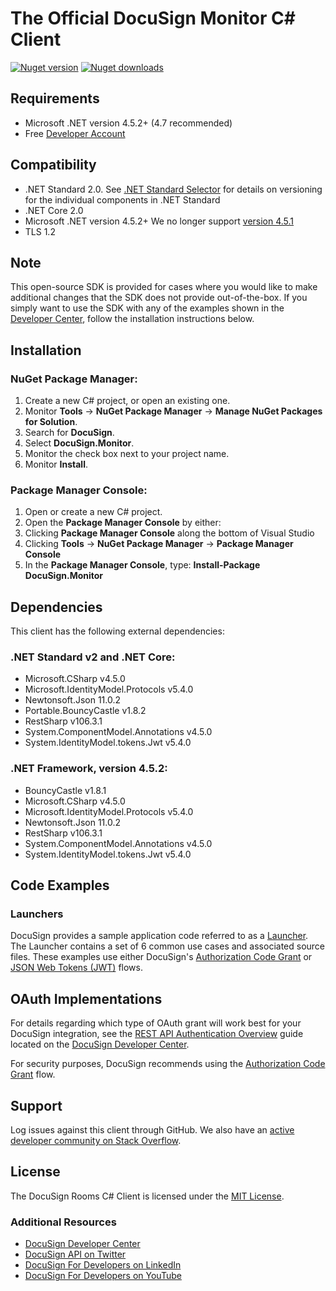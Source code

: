 # The Official DocuSign Monitor C# Client

[![Nuget version][nuget-image]][nuget-url]
[![Nuget downloads][downloads-image]][downloads-url]

## Requirements

- Microsoft .NET version 4.5.2+ (4.7 recommended)
- Free [Developer Account](https://go.docusign.com/sandbox/productshot/?elqCampaignId=16531)

## Compatibility

- .NET Standard 2.0. See [.NET Standard Selector](https://immo.landwerth.net/netstandard-versions/) for details on versioning for the individual components in .NET Standard
- .NET Core 2.0
- Microsoft .NET version 4.5.2+ We no longer support [version 4.5.1](https://devblogs.microsoft.com/dotnet/support-ending-for-the-net-framework-4-4-5-and-4-5-1/)
- TLS 1.2

## Note

This open-source SDK is provided for cases where you would like to make additional changes that the SDK does not provide out-of-the-box. If you simply want to use the SDK with any of the examples shown in the [Developer Center](https://developers.docusign.com/esign-rest-api/code-examples), follow the installation instructions below.

## Installation

### NuGet Package Manager:

1. Create a new C# project, or open an existing one.
2. Monitor **Tools** -&gt; **NuGet Package Manager** -&gt; **Manage NuGet Packages for Solution**.
3. Search for **DocuSign**.
4. Select **DocuSign.Monitor**.
5. Monitor the check box next to your project name.
6. Monitor **Install**.

### Package Manager Console:

1. Open or create a new C# project.
2. Open the **Package Manager Console** by either:
  1. Clicking **Package Manager Console** along the bottom of Visual Studio
  2. Clicking **Tools** -&gt; **NuGet Package Manager** -&gt; **Package Manager Console**
3. In the **Package Manager Console**, type: **Install-Package DocuSign.Monitor**

## Dependencies

This client has the following external dependencies:

### .NET Standard v2 and .NET Core:

- Microsoft.CSharp v4.5.0
- Microsoft.IdentityModel.Protocols v5.4.0
- Newtonsoft.Json 11.0.2
- Portable.BouncyCastle v1.8.2
- RestSharp v106.3.1
- System.ComponentModel.Annotations v4.5.0
- System.IdentityModel.tokens.Jwt v5.4.0


### .NET Framework, version 4.5.2:

- BouncyCastle v1.8.1
- Microsoft.CSharp v4.5.0
- Microsoft.IdentityModel.Protocols v5.4.0
- Newtonsoft.Json 11.0.2
- RestSharp v106.3.1
- System.ComponentModel.Annotations v4.5.0
- System.IdentityModel.tokens.Jwt v5.4.0


## Code Examples

### Launchers

DocuSign provides a sample application code referred to as a [Launcher](https://github.com/docusign/code-examples-csharp). The Launcher contains a set of 6 common use cases and associated source files. These examples use either DocuSign&#39;s [Authorization Code Grant](https://developers.docusign.com/esign-rest-api/guides/authentication/oauth2-code-grant) or [JSON Web Tokens (JWT)](https://developers.docusign.com/esign-rest-api/guides/authentication/oauth2-jsonwebtoken) flows.

## OAuth Implementations

For details regarding which type of OAuth grant will work best for your DocuSign integration, see the [REST API Authentication Overview](https://developers.docusign.com/esign-rest-api/guides/authentication) guide located on the [DocuSign Developer Center](https://developers.docusign.com/).

For security purposes, DocuSign recommends using the [Authorization Code Grant](https://developers.docusign.com/esign-rest-api/guides/authentication/oauth2-code-grant) flow.


## Support

Log issues against this client through GitHub. We also have an [active developer community on Stack Overflow](https://stackoverflow.com/questions/tagged/docusignapi).

## License

The DocuSign Rooms C# Client is licensed under the [MIT License](https://github.com/docusign/docusign-monitor-csharp-client/blob/master/LICENSE).


[nuget-image]: https://img.shields.io/nuget/v/DocuSign.Monitor.svg?style=flat
[nuget-url]: https://www.nuget.org/packages/DocuSign.Monitor
[downloads-image]: https://img.shields.io/nuget/dt/DocuSign.Monitor
[downloads-url]: https://www.nuget.org/packages/DocuSign.Monitor

### Additional Resources
* [DocuSign Developer Center](https://developers.docusign.com)
* [DocuSign API on Twitter](https://twitter.com/docusignapi)
* [DocuSign For Developers on LinkedIn](https://www.linkedin.com/showcase/docusign-for-developers/)
* [DocuSign For Developers on YouTube](https://www.youtube.com/channel/UCJSJ2kMs_qeQotmw4-lX2NQ)
